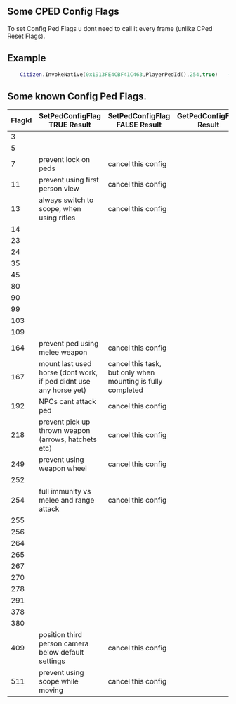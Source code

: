 ## Some CPED Config Flags

To set Config Ped Flags u dont need to call it every frame (unlike CPed Reset Flags).

## Example

```lua
	Citizen.InvokeNative(0x1913FE4CBF41C463,PlayerPedId(),254,true)   -- SetPedConfigFlag, flag 254 gives full immunity vs melee and range attack	
```

<h2>Some known Config Ped Flags.</h2>

FlagId | SetPedConfigFlag TRUE Result | SetPedConfigFlag FALSE Result | GetPedConfigFlag Result | Default Value
----------- | ----------------- | --------------------- | --------------------- | ---------------------
3 |  |  |  | **true**
5 |  |  |  | **true**
7 | prevent lock on peds | cancel this config |  | false
11 | prevent using first person view | cancel this config |  | false
13 | always switch to scope, when using rifles | cancel this config |  | false
14 |  |  |  | **true**
23 |  |  |  | **true**
24 |  |  |  | **true**
35 |  |  |  | **true**
45 |  |  |  | **true**
80 |  |  |  | **true**
90 |  |  |  | **true**
99 |  |  |  | **true**
103 |  |  |  | **true**
109 |  |  |  | **true**
164 | prevent ped using melee weapon | cancel this config |  | false
167 | mount last used horse (dont work, if ped didnt use any horse yet) | cancel this task, but only when mounting is fully completed |  | false
192 | NPCs cant attack ped | cancel this config |  | false
218 | prevent pick up thrown weapon (arrows, hatchets etc) | cancel this config |  | false
249 | prevent using weapon wheel | cancel this config |  | false
252 |  |  |  | **true**
254 | full immunity vs melee and range attack | cancel this config |  | false
255 |  |  |  | **true**
256 |  |  |  | **true**
264 |  |  |  | **true**
265 |  |  |  | **true**
267 |  |  |  | **true**
270 |  |  |  | **true**
278 |  |  |  | **true**
291 |  |  |  | **true**
378 |  |  |  | **true**
380 |  |  |  | **true**
409 | position third person camera below default settings | cancel this config |  | false
511 | prevent using scope while moving | cancel this config |  | false


